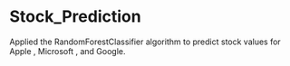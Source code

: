 # Stock_Prediction
Applied the RandomForestClassifier algorithm to predict stock values for Apple , Microsoft , and Google.
